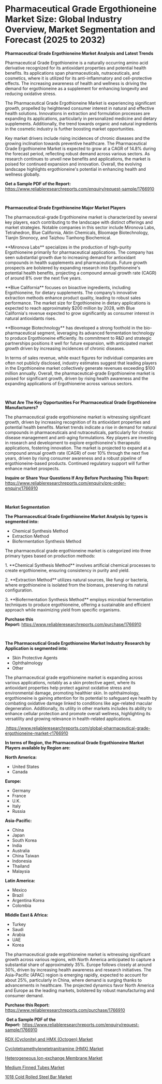 <p><h1>Pharmaceutical Grade Ergothioneine Market Size: Global Industry Overview, Market Segmentation and Forecast (2025 to 2032)</h1></p><p><strong>Pharmaceutical Grade Ergothioneine Market Analysis and Latest Trends</strong></p>
<p><p>Pharmaceutical Grade Ergothioneine is a naturally occurring amino acid derivative recognized for its antioxidant properties and potential health benefits. Its applications span pharmaceuticals, nutraceuticals, and cosmetics, where it is utilized for its anti-inflammatory and cell-protective effects. The increasing awareness of health and wellness is driving the demand for ergothioneine as a supplement for enhancing longevity and reducing oxidative stress.</p><p>The Pharmaceutical Grade Ergothioneine Market is experiencing significant growth, propelled by heightened consumer interest in natural and effective health solutions. Innovations in extraction and formulation processes are expanding its applications, particularly in personalized medicine and dietary supplements. Additionally, the trend towards organic and natural ingredients in the cosmetic industry is further boosting market opportunities.</p><p>Key market drivers include rising incidences of chronic diseases and the growing inclination towards preventive healthcare. The Pharmaceutical Grade Ergothioneine Market is expected to grow at a CAGR of 14.8% during the forecast period, reflecting robust demand across various sectors. As research continues to unveil new benefits and applications, the market is poised for continued expansion and innovation. Overall, the evolving landscape highlights ergothioneine's potential in enhancing health and wellness globally.</p></p>
<p><strong>Get a Sample PDF of the Report:&nbsp;</strong> <a href="https://www.reliableresearchreports.com/enquiry/request-sample/1766910?utm_campaign=48&utm_medium=2&utm_source=Github&utm_content=ia&utm_term=03042025&utm_id=pharmaceutical-grade-ergothioneine">https://www.reliableresearchreports.com/enquiry/request-sample/1766910</a></p>
<p>&nbsp;</p>
<p><strong>Pharmaceutical Grade Ergothioneine Major Market Players</strong></p>
<p><p>The pharmaceutical-grade Ergothioneine market is characterized by several key players, each contributing to the landscape with distinct offerings and market strategies. Notable companies in this sector include Mironova Labs, Tetrahedron, Blue California, Aktin Chemicals, Bloomage Biotechnology, Tianjin Sinonocy, and Taizhou Tianhong Biochemical.</p><p>**Mironova Labs** specializes in the production of high-purity Ergothioneine primarily for pharmaceutical applications. The company has seen substantial growth due to increasing demand for antioxidant compounds in health supplements and pharmaceuticals. Future growth prospects are bolstered by expanding research into Ergothioneine's potential health benefits, projecting a compound annual growth rate (CAGR) of around 8% over the next five years.</p><p>**Blue California** focuses on bioactive ingredients, including Ergothioneine, for dietary supplements. The company’s innovative extraction methods enhance product quality, leading to robust sales performance. The market size for Ergothioneine in dietary applications is expected to reach approximately $200 million by 2028, with Blue California's revenue expected to grow significantly as consumer interest in natural antioxidants rises.</p><p>**Bloomage Biotechnology** has developed a strong foothold in the bio-pharmaceutical segment, leveraging its advanced fermentation technology to produce Ergothioneine efficiently. Its commitment to R&D and strategic partnerships positions it well for future expansion, with anticipated market growth driven by increasing incidences of chronic diseases.</p><p>In terms of sales revenue, while exact figures for individual companies are often not publicly disclosed, industry estimates suggest that leading players in the Ergothioneine market collectively generate revenues exceeding $100 million annually. Overall, the pharmaceutical-grade Ergothioneine market is poised for significant growth, driven by rising health awareness and the expanding applications of Ergothioneine across various sectors.</p></p>
<p>&nbsp;</p>
<p><strong>What Are The Key Opportunities For Pharmaceutical Grade Ergothioneine Manufacturers?</strong></p>
<p><p>The pharmaceutical grade ergothioneine market is witnessing significant growth, driven by increasing recognition of its antioxidant properties and potential health benefits. Market trends indicate a rise in demand for natural compounds in pharmaceuticals and nutraceuticals, particularly for chronic disease management and anti-aging formulations. Key players are investing in research and development to explore ergothioneine's therapeutic applications, fostering innovation. The market is projected to expand at a compound annual growth rate (CAGR) of over 10% through the next five years, driven by rising consumer awareness and a robust pipeline of ergothioneine-based products. Continued regulatory support will further enhance market prospects.</p></p>
<p><strong>Inquire or Share Your Questions If Any Before Purchasing This Report:</strong> <a href="https://www.reliableresearchreports.com/enquiry/pre-order-enquiry/1766910?utm_campaign=48&utm_medium=2&utm_source=Github&utm_content=ia&utm_term=03042025&utm_id=pharmaceutical-grade-ergothioneine">https://www.reliableresearchreports.com/enquiry/pre-order-enquiry/1766910</a></p>
<p>&nbsp;</p>
<p><strong>Market Segmentation</strong></p>
<p><strong>The Pharmaceutical Grade Ergothioneine Market Analysis by types is segmented into:</strong></p>
<p><ul><li>Chemical Synthesis Method</li><li>Extraction Method</li><li>Biofermentation Synthesis Method</li></ul></p>
<p><p>The pharmaceutical grade ergothioneine market is categorized into three primary types based on production methods: </p><p>1. **Chemical Synthesis Method** involves artificial chemical processes to create ergothioneine, ensuring consistency in purity and yield.</p><p>   </p><p>2. **Extraction Method** utilizes natural sources, like fungi or bacteria, where ergothioneine is isolated from the biomass, preserving its natural configuration.</p><p>3. **Biofermentation Synthesis Method** employs microbial fermentation techniques to produce ergothioneine, offering a sustainable and efficient approach while maximizing yield from specific organisms.</p></p>
<p><strong>Purchase this Report:&nbsp;</strong><a href="https://www.reliableresearchreports.com/purchase/1766910?utm_campaign=48&utm_medium=2&utm_source=Github&utm_content=ia&utm_term=03042025&utm_id=pharmaceutical-grade-ergothioneine">https://www.reliableresearchreports.com/purchase/1766910</a></p>
<p>&nbsp;</p>
<p><strong>The Pharmaceutical Grade Ergothioneine Market Industry Research by Application is segmented into:</strong></p>
<p><ul><li>Skin Protective Agents</li><li>Ophthalmology</li><li>Other</li></ul></p>
<p><p>The pharmaceutical grade ergothioneine market is expanding across various applications, notably as a skin protective agent, where its antioxidant properties help protect against oxidative stress and environmental damage, promoting healthier skin. In ophthalmology, ergothioneine is gaining attention for its potential to safeguard eye health by combating oxidative damage linked to conditions like age-related macular degeneration. Additionally, its utility in other markets includes its ability to enhance cellular protection and promote overall wellness, highlighting its versatility and growing relevance in health-related applications.</p></p>
<p><a href="https://www.reliableresearchreports.com/global-pharmaceutical-grade-ergothioneine-market-r1766910?utm_campaign=48&utm_medium=2&utm_source=Github&utm_content=ia&utm_term=03042025&utm_id=pharmaceutical-grade-ergothioneine">&nbsp;https://www.reliableresearchreports.com/global-pharmaceutical-grade-ergothioneine-market-r1766910</a></p>
<p><strong>In terms of Region, the Pharmaceutical Grade Ergothioneine Market Players available by Region are:</strong></p>
<p>
    <p> <strong> North America: </strong>
        <ul>
            <li>United States</li>
            <li>Canada</li>
        </ul>
        </p> 
    <p> <strong> Europe: </strong>
        <ul>
            <li>Germany</li>
            <li>France</li>
            <li>U.K.</li>
            <li>Italy</li>
            <li>Russia</li>
        </ul>
        </p> 
    <p> <strong> Asia-Pacific: </strong>
        <ul>
            <li>China</li>
            <li>Japan</li>
            <li>South Korea</li>
            <li>India</li>
            <li>Australia</li>
            <li>China Taiwan</li>
            <li>Indonesia</li>
            <li>Thailand</li>
            <li>Malaysia</li>
        </ul>
        </p> 
    <p> <strong> Latin America: </strong>
        <ul>
            <li>Mexico</li>
            <li>Brazil</li>
            <li>Argentina Korea</li>
            <li>Colombia</li>
        </ul>
        </p> 
    <p> <strong> Middle East & Africa: </strong>
        <ul>
            <li>Turkey</li>
            <li>Saudi</li>
            <li>Arabia</li>
            <li>UAE</li>
            <li>Korea</li>
        </ul>
    </p>
    </p>
<p><p>The pharmaceutical grade ergothioneine market is witnessing significant growth across various regions, with North America anticipated to capture a substantial share of approximately 35%. Europe follows closely at around 30%, driven by increasing health awareness and research initiatives. The Asia-Pacific (APAC) region is emerging rapidly, expected to account for about 25%, particularly in China, where demand is surging thanks to advancements in healthcare. The projected dynamics favor North America and Europe as the leading markets, bolstered by robust manufacturing and consumer demand.</p></p>
<p><strong>Purchase this Report: </strong><a href="https://www.reliableresearchreports.com/purchase/1766910?utm_campaign=48&utm_medium=2&utm_source=Github&utm_content=ia&utm_term=03042025&utm_id=pharmaceutical-grade-ergothioneine">https://www.reliableresearchreports.com/purchase/1766910</a></p>
<p>&nbsp;<strong>Get a Sample PDF of the Report:&nbsp;&nbsp;</strong><a href="https://www.reliableresearchreports.com/enquiry/request-sample/1766910?utm_campaign=48&utm_medium=2&utm_source=Github&utm_content=ia&utm_term=03042025&utm_id=pharmaceutical-grade-ergothioneine">https://www.reliableresearchreports.com/enquiry/request-sample/1766910</a></p>
<p><strong></strong></p>
<p><p><a href="https://github.com/djihencygnel74/Market-Research-Report-List-1/blob/main/rdx-cyclonite-and-hmx-octogen-market.md?utm_campaign=48&utm_medium=2&utm_source=Github&utm_content=ia&utm_term=03042025&utm_id=pharmaceutical-grade-ergothioneine">RDX (Cyclonite) and HMX (Octogen) Market</a></p><p><a href="https://github.com/kaforarvero/Market-Research-Report-List-1/blob/main/cyclotetramethylenetetranitramine-hmx-market.md?utm_campaign=48&utm_medium=2&utm_source=Github&utm_content=ia&utm_term=03042025&utm_id=pharmaceutical-grade-ergothioneine">Cyclotetramethylenetetranitramine (HMX) Market</a></p><p><a href="https://github.com/variothonia/Market-Research-Report-List-1/blob/main/heterogeneous-ion-exchange-membrane-market.md?utm_campaign=48&utm_medium=2&utm_source=Github&utm_content=ia&utm_term=03042025&utm_id=pharmaceutical-grade-ergothioneine">Heterogeneous Ion-exchange Membrane Market</a></p><p><a href="https://github.com/zymerivarrik6/Market-Research-Report-List-1/blob/main/medium-finned-tubes-market.md?utm_campaign=48&utm_medium=2&utm_source=Github&utm_content=ia&utm_term=03042025&utm_id=pharmaceutical-grade-ergothioneine">Medium Finned Tubes Market</a></p><p><a href="https://github.com/berkemiars2j/Market-Research-Report-List-1/blob/main/1018-cold-rolled-steel-bar-market.md?utm_campaign=48&utm_medium=2&utm_source=Github&utm_content=ia&utm_term=03042025&utm_id=pharmaceutical-grade-ergothioneine">1018 Cold Rolled Steel Bar Market</a></p></p>
